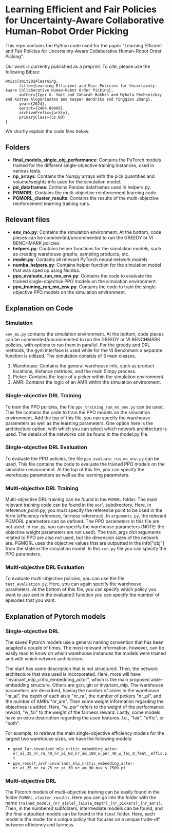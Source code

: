 # Learning Efficient and Fair Policies for Uncertainty-Aware Collaborative Human-Robot Order Picking
This repo contains the Python code used for the paper 
"Learning Efficient and Fair Policies for Uncertainty-Aware Collaborative Human-Robot Order Picking".

Our work is currently published as a preprint. To cite, please use the following Bibtex:
```
@misc{smit2024learning,
      title={Learning Efficient and Fair Policies for Uncertainty-Aware Collaborative Human-Robot Order Picking}, 
      author={Igor G. Smit and Zaharah Bukhsh and Mykola Pechenizkiy and Kostas Alogariastos and Kasper Hendriks and Yingqian Zhang},
      year={2024},
      eprint={2404.08006},
      archivePrefix={arXiv},
      primaryClass={cs.RO}
}
```

We shortly explain the code files below.

## Folders

* **final_models_single_obj_performance**: Contains the PyTorch models trained for the different single-objective training instances, used in various tests.
* **np_arrays**: Contains the Numpy arrays with the pick quantities and volume/weights info used for the simulation model.
* **pd_dataframes**: Contains Pandas dataframes used in helpers.py.
* **PGMORL**: Contains the multi-objective reinforcement learning code.
* **PGMORL_cluster_results**: Contains the results of the multi-objective reinforcement learning training runs.

## Relevant files

* **env_mo.py**: Contains the simulation environment. At the bottom, code pieces can be commented/uncommented to run the GREEDY or VI BENCHMARK policies.
* **helpers.py**: Contains helper functions for the simulation models, such as creating warehouse graphs, sampling products, etc.
* **model.py**: Contains all relevant PyTorch neural network models.
* **numba_helpers.py**: Contains helper function for the simulation model that was sped up using Numba.
* **ppo_evaluate_run_mo_env.py**: Contains the code to evaluate the trained single-objective PPO models on the simulation environment.
* **ppo_training_run_mo_env.py**: Contains the code to train the single-objective PPO models on the simulation environment.

## Explanation on Code
### Simulation
`env_mo.py` contains the simulation environment. At the bottom, code pieces can be commented/uncommented to run the GREEDY or VI BENCHMARK policies, with options to run them in parallel. For the greedy and DRL methods, the gym interface is used while for the VI Benchmark a separate function is utilized. The simulation consists of 3 main classes.

1. Warehouse: Contains the general warehouse info, such as product locations, distance matrices, and the main Simpy process.
2. Picker: Contains the logic of a picker within the simulation environment.
3. AMR: Contains the logic of an AMR within the simulation environment.

### Single-objective DRL Training
To train the PPO policies, the file `ppo_training_run_mo_env.py` can be used. This file contains the code to train the PPO models on the simulation environment. Add the top of this file, you can specify the warehouse parameters as well as the learning parameters. One option here is the architecture option, with which you can select which network architecture is used. The details of the networks can be found in the model.py file. 

### Single-objective DRL Evaluation
To evaluate the PPO policies, the file `ppo_evaluate_run_mo_env.py` can be used. This file contains the code to evaluate the trained PPO models on the simulation environment. At the top of this file, you can specify the warehouse parameters as well as the learning parameters. 

### Multi-objective DRL Training
Multi-objective DRL training can be found in the `PGMORL` folder. The main relevant training code can be found in the `morl` subdirectory. Here, in reference_point.py, you must specify the reference point to be used in the form [efficiency reference, fairness reference]. In `arguments.py`, the relevant PGMORL parameters can be defined. The PPO parameters in this file are not used. In `run.py`, you can specify the warehouse parameters (NOTE: the objective weight parameters are not used). The train_args dict arguments related to PPO are also not used, but the dimension sizes of the network are. PGMORL uses the objective values that are outputted in the info["obj"] from the state in the simulation model. In this `run.py` file you can specify the PPO parameters.

### Multi-objective DRL Evaluation
To evaluate multi-objective policies, you can use the file `test_evaluation.py`. Here, you can again specify the warehouse parameters. At the bottom of this file, you can specify which policy you want to use and in the evaluate() function you can specify the number of episodes that you want.

## Explanation of Pytorch models
### Single-objective DRL
The saved Pytorch models use a general naming convention that has been adapted a couple of times. The most relevant information, however, can be easily read to know on which warehouse instances the models were trained and with which network architecture. 

The start has some description that is not structured. Then, the network architecture that was used is incorporated. Here, more will have "invariant_mlp_critic_embedding_actor", which is the main proposed aisle-embedding structure. Others are gcn, gin or invariant_mlp. The warehouse parameters are described, having the number of aisles in the warehouse "nr_ai", the depth of each aisle "nr_ra", the number of pickers "nr_pi", and the number of AMRs "nr_am". Then some weight information regarding the objectives is added. Here, "w_per" refers to the weight of the performance reward, "w_fai" to the weight of the fairness reward. Lastly, some models have an extra description regarding the used features. I.e., "fair", "effic", or "both". 

For example, to retrieve the main single-objective efficiency models for the largest two warehouse sizes, we have the following models:

- `good_lar-invariant_mlp_critic_embedding_actor-nr_ai_35_nr_ra_40_nr_pi_60_nr_am_180_w_per_40_w_fai_0_feat__effic.pt`
- `ppo_result_arch-invariant_mlp_critic_embedding_actor-nr_ai_25_nr_ra_25_nr_pi_30_nr_am_90_max_s_7500.pt`

### Multi-objective DRL
The Pytorch models of multi-objective training can be easily found in the folder `PGMORL_cluster_results`. Here you can go into the folder with the name `trained_models_{nr_aisle}_{aisle_depth}_{nr_pickers}_{nr_amrs}`. Then, in the numbered subfolders, intermediate models can be found, and the final outputted models can be found in the `final` folder. Here, each model is the model for a unique policy that focuses on a unique trade-off between efficiency and fairness.
